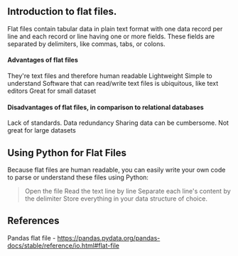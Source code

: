 ## Introduction to flat files.

Flat files contain tabular data in plain text format with one data record per line and each record or line having one or more fields. These fields are separated by delimiters, like commas, tabs, or colons.

#### Advantages of flat files

They're text files and therefore human readable
Lightweight
Simple to understand
Software that can read/write text files is ubiquitous, like text editors
Great for small dataset

#### Disadvantages of flat files, in comparison to relational databases

Lack of standards.
Data redundancy
Sharing data can be cumbersome.
Not great for large datasets

## Using Python for Flat Files

Because flat files are human readable, you can easily write your own code to parse or understand these files using Python:

> Open the file
> Read the text line by line
> Separate each line's content by the delimiter
> Store everything in your data structure of choice.
## References

Pandas flat file - https://pandas.pydata.org/pandas-docs/stable/reference/io.html#flat-file
